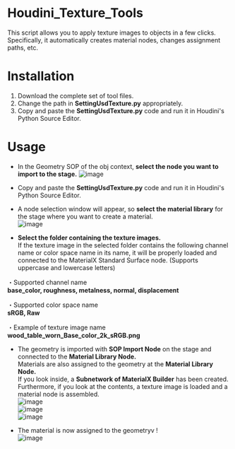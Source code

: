 # Houdini_Texture_Tools
This script allows you to apply texture images to objects in a few clicks. Specifically, it automatically creates material nodes, changes assignment paths, etc.  

# Installation
1. Download the complete set of tool files.
2. Change the path in **SettingUsdTexture.py** appropriately.  
3. Copy and paste the **SettingUsdTexture.py** code and run it in Houdini's Python Source Editor.  

# Usage
- In the Geometry SOP of the obj context, **select the node you want to import to the stage.**
![image](https://github.com/user-attachments/assets/5e3cad97-c3f9-4ed9-b2e1-3d5886b14e54)  

- Copy and paste the **SettingUsdTexture.py** code and run it in Houdini's Python Source Editor.  
- A node selection window will appear, so **select the material library** for the stage where you want to create a material.  
![image](https://github.com/user-attachments/assets/2ad771de-7d38-4f38-be0e-7fceca3a6784)  

- **Select the folder containing the texture images.**  
If the texture image in the selected folder contains the following channel name or color space name in its name, it will be properly loaded and connected to the MaterialX Standard Surface node. (Supports uppercase and lowercase letters)  

・Supported channel name  
**base_color, roughness, metalness, normal, displacement**

・Supported color space name  
**sRGB, Raw**

・Example of texture image name  
**wood_table_worn_Base_color_2k_sRGB.png**

- The geometry is imported with **SOP Import Node** on the stage and connected to the **Material Library Node.**  
Materials are also assigned to the geometry at the **Material Library Node.**  
If you look inside, a **Subnetwork of MaterialX Builder** has been created.  
Furthermore, if you look at the contents, a texture image is loaded and a material node is assembled.  
![image](https://github.com/user-attachments/assets/7cb7a1f8-f992-4fbb-942c-ade67945cd4b)  
![image](https://github.com/user-attachments/assets/6cef1e1d-a4ea-48fb-bb68-386bdba72389)    
![image](https://github.com/user-attachments/assets/368f9f38-d548-4253-8f28-7bd976fcf1e3)

- The material is now assigned to the geometryv !  
![image](https://github.com/user-attachments/assets/95954ba8-d499-4e1c-b238-92a6f4ddf7db)